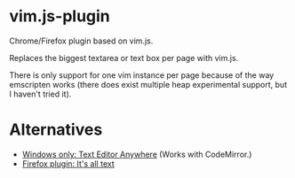 # vim.js-plugin
Chrome/Firefox plugin based on vim.js.

Replaces the biggest textarea or text box per page with vim.js.

There is only support for one vim instance per page because of the way emscripten works (there does exist multiple heap experimental support, but I haven't tried it).

# Alternatives
 - [Windows only: Text Editor Anywhere](http://www.listary.com/text-editor-anywhere) (Works with CodeMirror.)
 - [Firefox plugin: It's all text](https://addons.mozilla.org/en-US/firefox/addon/its-all-text/?src=ss)
